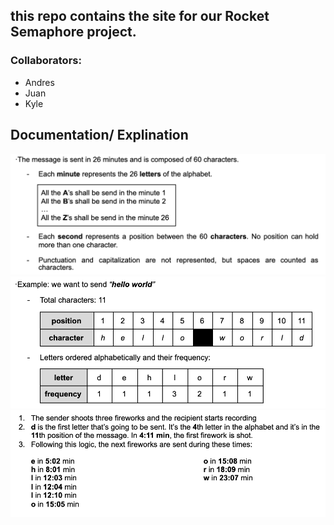 ## this repo contains the site for our Rocket Semaphore project. 
### Collaborators:
- Andres
- Juan
- Kyle

## Documentation/ Explination

![Drag Racing](images/Explain-1.png)
![Drag Racing](images/Explain-2.png)
![Drag Racing](images/Explain-3.png)

